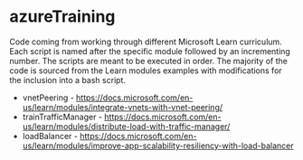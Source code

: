 # azureTraining

Code coming from working through different Microsoft Learn curriculum.  Each script is named after the specific module followed by an incrementing number.  The scripts are meant to be executed in order.  The majority of the code is sourced from the Learn modules examples with modifications for the inclusion into a bash script.

* vnetPeering - https://docs.microsoft.com/en-us/learn/modules/integrate-vnets-with-vnet-peering/
* trainTrafficManager - https://docs.microsoft.com/en-us/learn/modules/distribute-load-with-traffic-manager/
* loadBalancer - https://docs.microsoft.com/en-us/learn/modules/improve-app-scalability-resiliency-with-load-balancer

